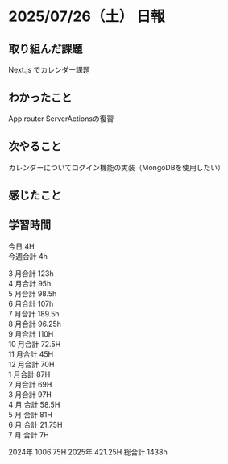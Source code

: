 # 2025/07/26（土） 日報

## 取り組んだ課題
Next.js でカレンダー課題

## わかったこと
App router ServerActionsの復習

## 次やること
カレンダーについてログイン機能の実装（MongoDBを使用したい）

## 感じたこと

## 学習時間

今日 4H
<br />
今週合計 4h
<br />

3 月合計 123h
<br />
4 月合計 95h
<br />
5 月合計 98.5h
<br />
6 月合計 107h
<br />
7 月合計 189.5h
<br />
8 月合計 96.25h
<br />
9 月合計 110H
<br />
10 月合計 72.5H
<br />
11 月合計 45H
<br />
12 月合計 70H
<br />
1 月合計 87H
<br />
2 月合計 69H
<br />
3 月合計 97H
<br />
4 月 合計 58.5H
<br />
5 月 合計 81H
<br />
6 月 合計 21.75H
<br />
7 月 合計 7H

2024年 1006.75H
2025年 421.25H
総合計 1438h
